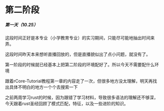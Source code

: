 # 第二阶段

##### 第一天（10.25）

这段时间正好是本专业（小学教育专业）的实习期间，只能尽可能地抽出时间来弄。

这段时间昨天本来想听直播回放的，但是直播貌似出了点小问题，就没有了。

第一阶段的时候就已经基本上把第二阶段的环境配好了。所以今天不需要配什么环境

跟着rCore-Tutorial教程第一章的内容走了一次，但很多地方没太理解，明天再找出具体不明白的地方一个个去搜索一下



之前两周学习rust的时候，因为跟错了学习材料，导致很多语法的理解还不够深，今天跟着rust圣经回顾了模式匹配，特征，以及一些进阶的知识。